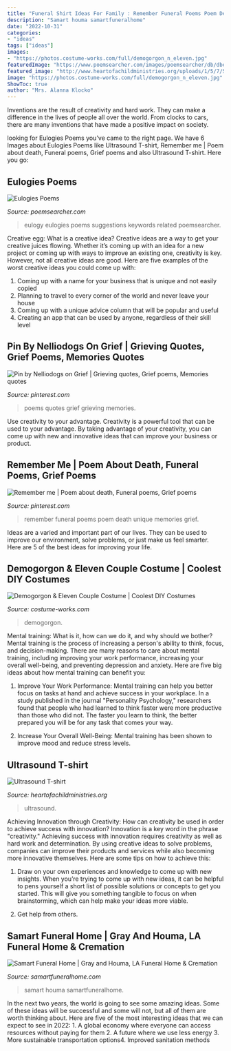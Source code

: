 ```yaml
---
title: "Funeral Shirt Ideas For Family : Remember Funeral Poems Poem Death Unique Memories Grief"
description: "Samart houma samartfuneralhome"
date: "2022-10-31"
categories:
- "ideas"
tags: ["ideas"]
images:
- "https://photos.costume-works.com/full/demogorgon_n_eleven.jpg"
featuredImage: "https://www.poemsearcher.com/images/poemsearcher/db/dbe91b5ae5a95bfbf0786c13b94d5a41.jpeg"
featured_image: "http://www.heartofachildministries.org/uploads/1/5/7/5/15753292/s632982281610967908_p68_i4_w3024.jpeg?width=640"
image: "https://photos.costume-works.com/full/demogorgon_n_eleven.jpg"
ShowToc: true
author: "Mrs. Alanna Klocko"
---
```



Inventions are the result of creativity and hard work. They can make a difference in the lives of people all over the world. From clocks to cars, there are many inventions that have made a positive impact on society.

	

		
looking for Eulogies Poems you've came to the right page. We have 6 Images about Eulogies Poems like Ultrasound T-shirt, Remember me | Poem about death, Funeral poems, Grief poems and also Ultrasound T-shirt. Here you go:
		
    
## Eulogies Poems

<img loading=lazy src="https://www.poemsearcher.com/images/poemsearcher/db/dbe91b5ae5a95bfbf0786c13b94d5a41.jpeg" onerror="this.onerror=null;this.src='https://tse2.mm.bing.net/th?id=OIP.Vt7bUN0EHL0Jx0wDJZTA8gHaOH&amp;pid=15.1';" alt="Eulogies Poems">

_Source: poemsearcher.com_

>eulogy eulogies poems suggestions keywords related poemsearcher. 

	

Creative egg: What is a creative idea?
Creative ideas are a way to get your creative juices flowing. Whether it’s coming up with an idea for a new project or coming up with ways to improve an existing one, creativity is key. However, not all creative ideas are good. Here are five examples of the worst creative ideas you could come up with:
1. Coming up with a name for your business that is unique and not easily copied
2. Planning to travel to every corner of the world and never leave your house
3. Coming up with a unique advice column that will be popular and useful
4. Creating an app that can be used by anyone, regardless of their skill level

    
## Pin By Nelliodogs On Grief | Grieving Quotes, Grief Poems, Memories Quotes

<img loading=lazy src="https://i.pinimg.com/736x/57/05/b4/5705b4365ed31f4a2bc853f463fc3837.jpg" onerror="this.onerror=null;this.src='https://tse3.mm.bing.net/th?id=OIP.NqRur2brtxPhSqS_WbJ8rgHaMW&amp;pid=15.1';" alt="Pin by Nelliodogs on Grief | Grieving quotes, Grief poems, Memories quotes">

_Source: pinterest.com_

>poems quotes grief grieving memories. 

	

Use creativity to your advantage.
Creativity is a powerful tool that can be used to your advantage. By taking advantage of your creativity, you can come up with new and innovative ideas that can improve your business or product.

    
## Remember Me | Poem About Death, Funeral Poems, Grief Poems

<img loading=lazy src="https://i.pinimg.com/736x/4c/65/63/4c65633a81fcb55c2b64a829d4337937--memories-sayings.jpg" onerror="this.onerror=null;this.src='https://tse3.mm.bing.net/th?id=OIP.oKoguu-cpn9E1oExpuON4wDbEs&amp;pid=15.1';" alt="Remember me | Poem about death, Funeral poems, Grief poems">

_Source: pinterest.com_

>remember funeral poems poem death unique memories grief. 

	

Ideas are a varied and important part of our lives. They can be used to improve our environment, solve problems, or just make us feel smarter. Here are 5 of the best ideas for improving your life.

    
## Demogorgon &amp; Eleven Couple Costume | Coolest DIY Costumes

<img loading=lazy src="https://photos.costume-works.com/full/demogorgon_n_eleven.jpg" onerror="this.onerror=null;this.src='https://tse3.mm.bing.net/th?id=OIP.0XGbtaG1B-JtYBYwjKrQDQHaKv&amp;pid=15.1';" alt="Demogorgon &amp; Eleven Couple Costume | Coolest DIY Costumes">

_Source: costume-works.com_

>demogorgon. 

	

Mental training: What is it, how can we do it, and why should we bother?
Mental training is the process of increasing a person's ability to think, focus, and decision-making. There are many reasons to care about mental training, including improving your work performance, increasing your overall well-being, and preventing depression and anxiety. Here are five big ideas about how mental training can benefit you:
1. Improve Your Work Performance: Mental training can help you better focus on tasks at hand and achieve success in your workplace. In a study published in the journal "Personality Psychology," researchers found that people who had learned to think faster were more productive than those who did not. The faster you learn to think, the better prepared you will be for any task that comes your way.

2. Increase Your Overall Well-Being: Mental training has been shown to improve mood and reduce stress levels.

    
## Ultrasound T-shirt

<img loading=lazy src="http://www.heartofachildministries.org/uploads/1/5/7/5/15753292/s632982281610967908_p68_i4_w3024.jpeg?width=640" onerror="this.onerror=null;this.src='https://tse4.mm.bing.net/th?id=OIP.b-JC6jg8MPywI1Y_EIMquQHaJ3&amp;pid=15.1';" alt="Ultrasound T-shirt">

_Source: heartofachildministries.org_

>ultrasound. 

	

Achieving Innovation through Creativity: How can creativity be used in order to achieve success with innovation?
Innovation is a key word in the phrase "creativity." Achieving success with innovation requires creativity as well as hard work and determination. By using creative ideas to solve problems, companies can improve their products and services while also becoming more innovative themselves. Here are some tips on how to achieve this: 
1. Draw on your own experiences and knowledge to come up with new insights. When you’re trying to come up with new ideas, it can be helpful to pens yourself a short list of possible solutions or concepts to get you started. This will give you something tangible to focus on when brainstorming, which can help make your ideas more viable. 

2. Get help from others.

    
## Samart Funeral Home | Gray And Houma, LA Funeral Home &amp; Cremation

<img loading=lazy src="https://www.samartfuneralhome.com/Content/Media/SamartFuneralHome/facilities/samart-wp12.jpg" onerror="this.onerror=null;this.src='https://tse2.mm.bing.net/th?id=OIP.CiK1jrmtbwyNmUXbNEDPawHaE8&amp;pid=15.1';" alt="Samart Funeral Home | Gray and Houma, LA Funeral Home &amp; Cremation">

_Source: samartfuneralhome.com_

>samart houma samartfuneralhome. 

	

In the next two years, the world is going to see some amazing ideas. Some of these ideas will be successful and some will not, but all of them are worth thinking about. Here are five of the most interesting ideas that we can expect to see in 2022: 1. A global economy where everyone can access resources without paying for them 2. A future where we use less energy 3. More sustainable transportation options4. Improved sanitation methods
